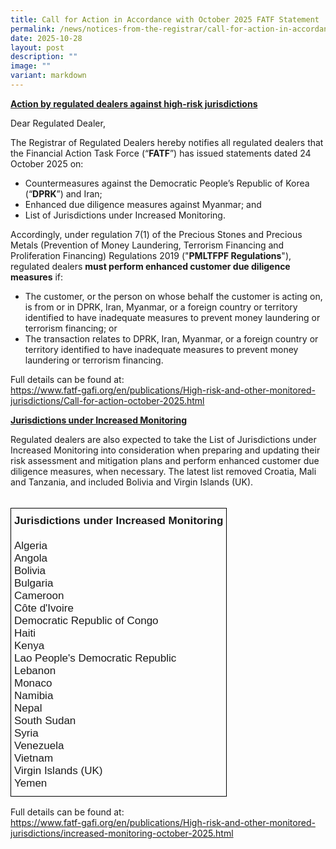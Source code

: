 ```yaml
---
title: Call for Action in Accordance with October 2025 FATF Statement
permalink: /news/notices-from-the-registrar/call-for-action-in-accordance-with-october-2025-fatf-statement/
date: 2025-10-28
layout: post
description: ""
image: ""
variant: markdown
---
```

**<u>Action by regulated dealers against high-risk jurisdictions</u>**<br>

Dear Regulated Dealer, 

The Registrar of Regulated Dealers hereby notifies all regulated dealers that the Financial Action Task Force (“**FATF**”) has issued statements dated 24 October 2025 on:
* Countermeasures against the Democratic People’s Republic of Korea (“**DPRK**”) and Iran;
* Enhanced due diligence measures against Myanmar; and
* List of Jurisdictions under Increased Monitoring.
    
Accordingly, under regulation 7(1) of the Precious Stones and Precious Metals (Prevention of Money Laundering, Terrorism Financing and Proliferation Financing) Regulations 2019 ("**PMLTFPF Regulations**"), regulated dealers **must perform enhanced customer due diligence measures** if:
* The customer, or the person on whose behalf the customer is acting on, is from or in DPRK, Iran, Myanmar, or a foreign country or territory identified to have inadequate measures to prevent money laundering or terrorism financing; or
* The transaction relates to DPRK, Iran, Myanmar, or a foreign country or territory identified to have inadequate measures to prevent money laundering or terrorism financing.        

Full details can be found at:<br><a href="https://www.fatf-gafi.org/en/publications/High-risk-and-other-monitored-jurisdictions/Call-for-action-october-2025.html" target="_blank">https://www.fatf-gafi.org/en/publications/High-risk-and-other-monitored-jurisdictions/Call-for-action-october-2025.html</a><br>

<span style="font-weight:bold;text-decoration:underline"> Jurisdictions under Increased Monitoring</span><br>

Regulated dealers are also expected to take the List of Jurisdictions under Increased Monitoring into consideration when preparing and updating their risk assessment and mitigation plans and perform enhanced customer due diligence measures, when necessary. The latest list removed Croatia, Mali and Tanzania, and included Bolivia and Virgin Islands (UK).<br><br>
<table style="border-collapse:collapse;border-spacing:0" class="tg"><thead><tr><th style="border-color:black;border-style:solid;border-width:1px;font-family:Arial, sans-serif;font-size:17px;font-weight:normal;overflow:hidden;padding:10px 5px;text-align:left;vertical-align:top;word-break:normal">
<span style="font-weight:bold">Jurisdictions under Increased Monitoring</span><br>
	<br>
	<span style="font-weight:normal">Algeria </span><br>
	<span style="font-weight:normal">Angola </span><br>
	<span style="font-weight:normal">Bolivia </span><br>
	<span style="font-weight:normal">Bulgaria</span><br>
	<span style="font-weight:normal">Cameroon</span><br>
	<span style="font-weight:normal">Côte d'Ivoire </span><br>	
<span style="font-weight:normal">Democratic Republic of Congo</span><br>
<span style="font-weight:normal">Haiti</span><br>
	<span style="font-weight:normal">Kenya </span><br><span style="font-weight:normal">Lao People's Democratic Republic </span><br>
	<span style="font-weight:normal">Lebanon </span><br>
	<span style="font-weight:normal">Monaco </span><br>
<span style="font-
weight:normal">Namibia </span><br><span style="font-weight:normal">Nepal </span><br>
<span style="font-weight:normal">South Sudan</span><br>
<span style="font-weight:normal">Syria</span><br>
<span style="font-weight:normal">Venezuela </span><br>
	<span style="font-weight:normal">Vietnam</span><br>
	<span style="font-weight:normal">Virgin Islands (UK) </span><br>
<span style="font-weight:normal">Yemen</span><br></th></tr></thead></table>
Full details can be found at:<br><a href="https://www.fatf-gafi.org/en/publications/High-risk-and-other-monitored-jurisdictions/increased-monitoring-october-2025.html" target="_blank">https://www.fatf-gafi.org/en/publications/High-risk-and-other-monitored-jurisdictions/increased-monitoring-october-2025.html</a><br>